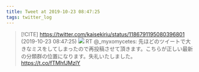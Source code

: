 ```yaml
---
title: Tweet at 2019-10-23 08:47:25
tags: twitter_log
---
```


> [!CITE] https://twitter.com/kaisekiriu/status/1186791195080396801 (2019-10-23 08:47:25)
> ![](https://twitter.com/kaisekiriu/status/1186791195080396801)
> RT @_myxomycetes: 先ほどのツイートで大きなミスをしてしまったので再投稿させて頂きます。こちらが正しい最新の分類群の位置になります。失礼いたしました。 https://t.co/fTMhfJMzlY
